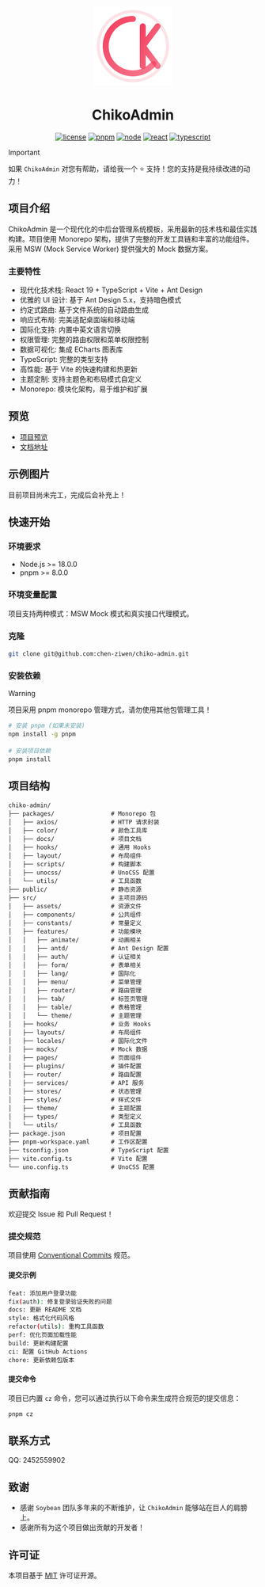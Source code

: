 <div align="center">
	<img src="./public/logo.svg" width="160" />
	<h1>ChikoAdmin</h1>
</div>

<div align="center">

[![license](https://img.shields.io/badge/license-MIT-green.svg)](./LICENSE)
[![pnpm](https://img.shields.io/badge/pnpm-10.13.1-orange.svg)](https://pnpm.io/)
[![node](https://img.shields.io/badge/node-%3E%3D18.0.0-brightgreen.svg)](https://nodejs.org/)
[![react](https://img.shields.io/badge/react-19.1.1-blue.svg)](https://react.dev/)
[![typescript](https://img.shields.io/badge/typescript-5.7.3-blue.svg)](https://www.typescriptlang.org/)

</div>

> [!IMPORTANT]
> 如果 `ChikoAdmin` 对您有帮助，请给我一个 ⭐️ 支持！您的支持是我持续改进的动力！

## 项目介绍

ChikoAdmin 是一个现代化的中后台管理系统模板，采用最新的技术栈和最佳实践构建。项目使用 Monorepo 架构，提供了完整的开发工具链和丰富的功能组件。采用 MSW (Mock Service Worker) 提供强大的 Mock 数据方案。

### 主要特性

- 现代化技术栈: React 19 + TypeScript + Vite + Ant Design
- 优雅的 UI 设计: 基于 Ant Design 5.x，支持暗色模式
- 约定式路由: 基于文件系统的自动路由生成
- 响应式布局: 完美适配桌面端和移动端
- 国际化支持: 内置中英文语言切换
- 权限管理: 完整的路由权限和菜单权限控制
- 数据可视化: 集成 ECharts 图表库
- TypeScript: 完整的类型支持
- 高性能: 基于 Vite 的快速构建和热更新
- 主题定制: 支持主题色和布局模式自定义
- Monorepo: 模块化架构，易于维护和扩展

## 预览

- [项目预览](https://admin.chiko.store)
- [文档地址](https://admin-docs.chiko.store)

## 示例图片

目前项目尚未完工，完成后会补充上！

## 快速开始

### 环境要求

- Node.js >= 18.0.0
- pnpm >= 8.0.0

### 环境变量配置

项目支持两种模式：MSW Mock 模式和真实接口代理模式。

### 克隆

```bash
git clone git@github.com:chen-ziwen/chiko-admin.git
```

### 安装依赖

> [!WARNING]
> 项目采用 pnpm monorepo 管理方式，请勿使用其他包管理工具！

```bash
# 安装 pnpm (如果未安装)
npm install -g pnpm

# 安装项目依赖
pnpm install
```

## 项目结构

```
chiko-admin/
├── packages/                # Monorepo 包
│   ├── axios/               # HTTP 请求封装
│   ├── color/               # 颜色工具库
│   ├── docs/                # 项目文档
│   ├── hooks/               # 通用 Hooks
│   ├── layout/              # 布局组件
│   ├── scripts/             # 构建脚本
│   ├── unocss/              # UnoCSS 配置
│   └── utils/               # 工具函数
├── public/                  # 静态资源
├── src/                     # 主项目源码
│   ├── assets/              # 资源文件
│   ├── components/          # 公共组件
│   ├── constants/           # 常量定义
│   ├── features/            # 功能模块
│   │   ├── animate/         # 动画相关
│   │   ├── antd/            # Ant Design 配置
│   │   ├── auth/            # 认证相关
│   │   ├── form/            # 表单相关
│   │   ├── lang/            # 国际化
│   │   ├── menu/            # 菜单管理
│   │   ├── router/          # 路由管理
│   │   ├── tab/             # 标签页管理
│   │   ├── table/           # 表格管理
│   │   └── theme/           # 主题管理
│   ├── hooks/               # 业务 Hooks
│   ├── layouts/             # 布局组件
│   ├── locales/             # 国际化文件
│   ├── mocks/               # Mock 数据
│   ├── pages/               # 页面组件
│   ├── plugins/             # 插件配置
│   ├── router/              # 路由配置
│   ├── services/            # API 服务
│   ├── stores/              # 状态管理
│   ├── styles/              # 样式文件
│   ├── theme/               # 主题配置
│   ├── types/               # 类型定义
│   └── utils/               # 工具函数
├── package.json             # 项目配置
├── pnpm-workspace.yaml      # 工作区配置
├── tsconfig.json            # TypeScript 配置
├── vite.config.ts           # Vite 配置
└── uno.config.ts            # UnoCSS 配置
```

## 贡献指南

欢迎提交 Issue 和 Pull Request！

### 提交规范

项目使用 [Conventional Commits](https://www.conventionalcommits.org/) 规范。

#### 提交示例

```bash
feat: 添加用户登录功能
fix(auth): 修复登录验证失败的问题
docs: 更新 README 文档
style: 格式化代码风格
refactor(utils): 重构工具函数
perf: 优化页面加载性能
build: 更新构建配置
ci: 配置 GitHub Actions
chore: 更新依赖包版本
```

#### 提交命令

项目已内置 `cz` 命令，您可以通过执行以下命令来生成符合规范的提交信息：

```bash
pnpm cz
```

## 联系方式

QQ: 2452559902

## 致谢

- 感谢 `Soybean` 团队多年来的不断维护，让 `ChikoAdmin` 能够站在巨人的肩膀上。
- 感谢所有为这个项目做出贡献的开发者！

## 许可证

本项目基于 [MIT](LICENSE) 许可证开源。

